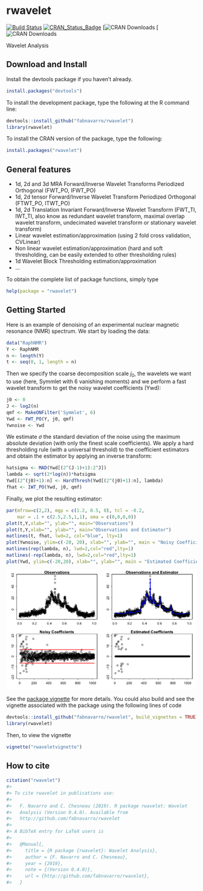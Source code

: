 rwavelet
========

[![Build
Status](https://travis-ci.org/fabnavarro/rwavelet.svg)](https://travis-ci.org/fabnavarro/rwavelet)
[![CRAN\_Status\_Badge](http://www.r-pkg.org/badges/version/rwavelet)](http://cran.r-project.org/package=rwavelet)
\[![CRAN Downloads](http://cranlogs.r-pkg.org/badges/rwavelet) \[![CRAN
Downloads](http://cranlogs.r-pkg.org/badges/grand-total/rwavelet)

Wavelet Analysis

Download and Install
--------------------

Install the devtools package if you haven’t already.

``` r
install.packages("devtools")
```

To install the development package, type the following at the R command
line:

``` r
devtools::install_github("fabnavarro/rwavelet")
library(rwavelet)
```

To install the CRAN version of the package, type the following:

``` r
install.packages("rwavelet")
```

General features
----------------

-   1d, 2d and 3d MRA Forward/Inverse Wavelet Transforms Periodized
    Orthogonal (FWT\_PO, IFWT\_PO)
-   1d, 2d tensor Forward/Inverse Wavelet Transform Periodized
    Orthogonal (FTWT\_PO, ITWT\_PO)
-   1d, 2d Translation Invariant Forward/Inverse Wavelet Transform
    (FWT\_TI, IWT\_TI, also know as redundant wavelet transform, maximal
    overlap wavelet transform, undecimated wavelet transform or
    stationary wavelet transform)
-   Linear wavelet estimation/approximation (using 2 fold cross
    validation, CVLinear)
-   Non linear wavelet estimation/approximation (hard and soft
    thresholding, can be easily extended to other thresholding rules)
-   1d Wavelet Block Thresholding estimation/approximation
-   …

To obtain the complete list of package functions, simply type

``` r
help(package = "rwavelet")
```

Getting Started
---------------

Here is an example of denoising of an experimental nuclear magnetic
resonance (NMR) spectrum. We start by loading the data:

``` r
data("RaphNMR")
Y <- RaphNMR
n <- length(Y)
t <- seq(0, 1, length = n)
```

Then we specify the coarse decomposition scale *j*<sub>0</sub>, the
wavelets we want to use (here, Symmlet with 6 vanishing moments) and we
perform a fast wavelet transform to get the noisy wavelet coefficients
(Ywd):

``` r
j0 <- 0
J <- log2(n)
qmf <- MakeONFilter('Symmlet', 6)
Ywd <- FWT_PO(Y, j0, qmf)
Ywnoise <- Ywd
```

We estimate *σ* the standard deviation of the noise using the maximum
absolute deviation (with only the finest scale coefficients). We apply a
hard thresholding rule (with a universal threshold) to the coefficient
estimators and obtain the estimator by applying an inverse transform:

``` r
hatsigma <- MAD(Ywd[(2^(J-1)+1):2^J])
lambda <- sqrt(2*log(n))*hatsigma
Ywd[(2^(j0)+1):n] <- HardThresh(Ywd[(2^(j0)+1):n], lambda)
fhat <- IWT_PO(Ywd, j0, qmf)
```

Finally, we plot the resulting estimator:

``` r
par(mfrow=c(2,2), mgp = c(1.2, 0.5, 0), tcl = -0.2,
    mar = .1 + c(2.5,2.5,1,1), oma = c(0,0,0,0))
plot(t,Y,xlab="", ylab="", main="Observations")
plot(t,Y,xlab="", ylab="", main="Observations and Estimator")
matlines(t, fhat, lwd=2, col="blue", lty=1)
plot(Ywnoise, ylim=c(-20, 20), xlab="", ylab="", main = "Noisy Coefficients")
matlines(rep(lambda, n), lwd=2,col="red",lty=1)
matlines(-rep(lambda, n), lwd=2,col="red",lty=1)
plot(Ywd, ylim=c(-20,20), xlab="", ylab="", main = "Estimated Coefficients")
```

![](inst/doc/readme_img/NMR-1.png)

See the [package
vignette](http://fnavarro.perso.math.cnrs.fr/rpackage/rwaveletvignette.html)
for more details. You could also build and see the vignette associated
with the package using the following lines of code

``` r
devtools::install_github("fabnavarro/rwavelet", build_vignettes = TRUE)
library(rwavelet)
```

Then, to view the vignette

``` r
vignette("rwaveletvignette")
```

How to cite
-----------

``` r
citation("rwavelet")
#> 
#> To cite rwavelet in publications use:
#> 
#>   F. Navarro and C. Chesneau (2019). R package rwavelet: Wavelet
#>   Analysis (Version 0.4.0). Available from
#>   http://github.com/fabnavarro/rwavelet
#> 
#> A BibTeX entry for LaTeX users is
#> 
#>   @Manual{,
#>     title = {R package {rwavelet}: Wavelet Analysis},
#>     author = {F. Navarro and C. Chesneau},
#>     year = {2019},
#>     note = {(Version 0.4.0)},
#>     url = {http://github.com/fabnavarro/rwavelet},
#>   }
```
